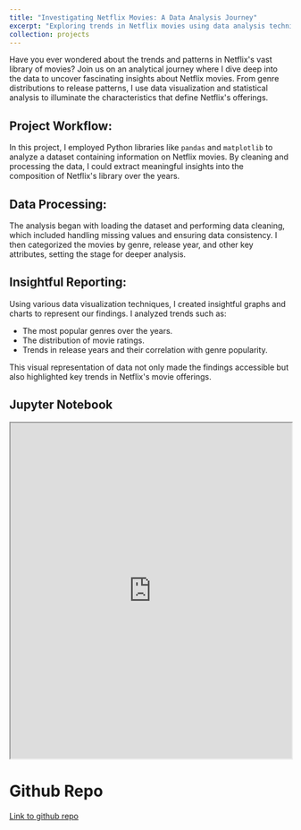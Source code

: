 ```yaml
---
title: "Investigating Netflix Movies: A Data Analysis Journey"
excerpt: "Exploring trends in Netflix movies using data analysis techniques."
collection: projects
---
```


Have you ever wondered about the trends and patterns in Netflix's vast library of movies? Join us on an analytical journey where I dive deep into the data to uncover fascinating insights about Netflix movies. From genre distributions to release patterns, I use data visualization and statistical analysis to illuminate the characteristics that define Netflix's offerings.

## Project Workflow:

In this project, I employed Python libraries like `pandas` and `matplotlib` to analyze a dataset containing information on Netflix movies. By cleaning and processing the data, I could extract meaningful insights into the composition of Netflix's library over the years.

## Data Processing:

The analysis began with loading the dataset and performing data cleaning, which included handling missing values and ensuring data consistency. I then categorized the movies by genre, release year, and other key attributes, setting the stage for deeper analysis. 

## Insightful Reporting:

Using various data visualization techniques, I created insightful graphs and charts to represent our findings. I analyzed trends such as:
- The most popular genres over the years.
- The distribution of movie ratings.
- Trends in release years and their correlation with genre popularity.

This visual representation of data not only made the findings accessible but also highlighted key trends in Netflix's movie offerings.

## Jupyter Notebook

<iframe src="https://nbviewer.jupyter.org/github/Pirunthan-bot/Investigating_Netflix_Movies/blob/main/Investigating_Netflix_Movies.ipynb" width="100%" height="600px"></iframe>

# Github Repo
[Link to github repo](https://github.com/Pirunthan-bot/Investigating_Netflix_Movies)
